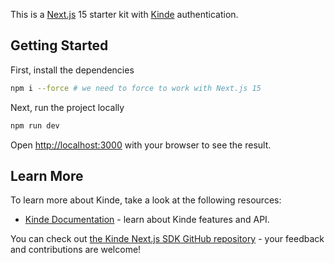 This is a [Next.js](https://nextjs.org) 15 starter kit with [Kinde](https://kinde.com) authentication.

## Getting Started

First, install the dependencies

```bash
npm i --force # we need to force to work with Next.js 15
```

Next, run the project locally

```bash
npm run dev
```

Open [http://localhost:3000](http://localhost:3000) with your browser to see the result.

## Learn More

To learn more about Kinde, take a look at the following resources:

- [Kinde Documentation](https://docs.kinde.com/) - learn about Kinde features and API.

You can check out [the Kinde Next.js SDK GitHub repository](https://github.com/kinde-oss/kinde-auth-nextjs) - your feedback and contributions are welcome!

